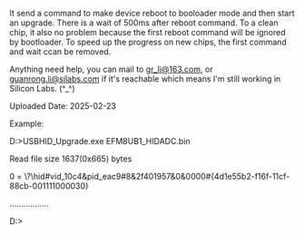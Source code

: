 It send a command to make device reboot to booloader mode and then start an upgrade. There is a wait of 500ms after reboot command.
To a clean chip, it also no problem because the first reboot command will be ignored by bootloader. To speed up the progress on new chips, the first command and wait ccan be removed.

Anything need help, you can mail to gr_li@163.com, or guanrong.li@silabs.com if it's reachable which means I'm still working in Silicon Labs. (^_^)

Uploaded Date: 2025-02-23

Example:

D:\>USBHID_Upgrade.exe EFM8UB1_HIDADC.bin

Read file size 1637(0x665) bytes

0 = \\?\hid#vid_10c4&pid_eac9#8&2f401957&0&0000#{4d1e55b2-f16f-11cf-88cb-001111000030}

.................

D:\>


